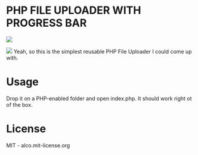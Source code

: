 # PHP FILE UPLOADER WITH PROGRESS BAR

![](https://camo.githubusercontent.com/6bbbfabbd62d20514245a59e4dadf52adf869014/68747470733a2f2f626f6e6f626f6170702e696f2f696d672f626f6e6f626f5f6c6f676f322e706e67)


![](https://drops.ricardoalcocer.com/drops/uploader_screenshot-cR1X1v8OvC.png)
Yeah, so this is the simplest reusable PHP File Uploader I could come up with.

# Usage

Drop it on a PHP-enabled folder and open index.php.  It should work right ot of the box.

# License

MIT - alco.mit-license.org